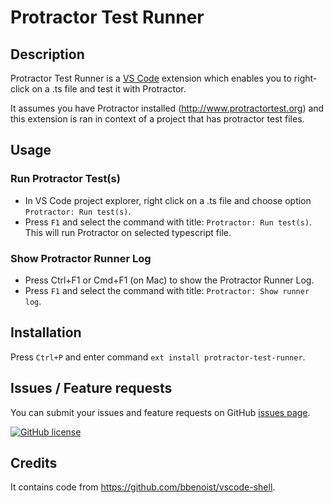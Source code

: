 # Protractor Test Runner

## Description

Protractor Test Runner is a [VS Code][vscode] extension which enables you to right-click on a .ts file and test it with Protractor.

It assumes you have Protractor installed (http://www.protractortest.org) and this extension is ran in context of a project that has protractor test files.

## Usage
### Run Protractor Test(s)
* In VS Code project explorer, right click on a .ts file and choose option `Protractor: Run test(s)`.
* Press `F1` and select the command with title: `Protractor: Run test(s)`. This will run Protractor on selected typescript file.

### Show Protractor Runner Log
* Press Ctrl+F1 or Cmd+F1 (on Mac) to show the Protractor Runner Log.
* Press `F1` and select the command with title: `Protractor: Show runner log`.

## Installation
Press `Ctrl+P` and enter command `ext install protractor-test-runner`.

## Issues / Feature requests
You can submit your issues and feature requests on GitHub [issues page][issues].

[![GitHub license](https://img.shields.io/badge/license-MIT-blue.svg)][license]

## Credits
It contains code from https://github.com/bbenoist/vscode-shell.

[marketplace]: https://marketplace.visualstudio.com/items/luciannaie.protractor-test-runner
[gh-repo]: https://github.com/lnaie/vscode-protractor-test-runner
[issues]: https://github.com/lnaie/vscode-protractor-test-runner/issues/
[license]: https://github.com/lnaie/vscode-protractor-test-runner/master/LICENSE
[vscode]: https://code.visualstudio.com/

